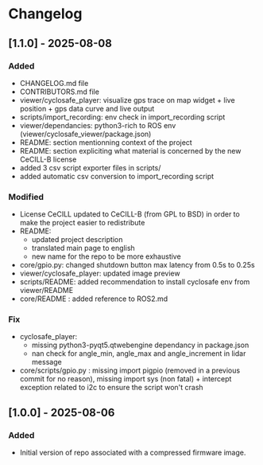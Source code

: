 # Changelog

## [1.1.0] - 2025-08-08
### Added
- CHANGELOG.md file
- CONTRIBUTORS.md file
- viewer/cyclosafe_player: visualize gps trace on map widget + live position + gps data curve and live output
- scripts/import_recording: env check in import_recording script
- viewer/dependancies: python3-rich to ROS env (viewer/cyclosafe_viewer/package.json)
- README: section mentionning context of the project
- README: section expliciting what material is concerned by the new CeCILL-B license
- added 3 csv script exporter files in scripts/
- added automatic csv conversion to import_recording script

### Modified
- License CeCILL updated to CeCILL-B (from GPL to BSD) in order to make the project easier to redistribute
- README: 
  - updated project description 
  - translated main page to english
  - new name for the repo to be more exhaustive
- core/gpio.py: changed shutdown button max latency from 0.5s to 0.25s
- viewer/cyclosafe_player: updated image preview
- scripts/README: added recommendation to install cyclosafe env from viewer/README
- core/README : added reference to ROS2.md

### Fix
- cyclosafe_player:
  - missing python3-pyqt5.qtwebengine dependancy in package.json
  - nan check for angle_min, angle_max and angle_increment in lidar message
- core/scripts/gpio.py : missing import pigpio (removed in a previous commit for no reason), missing import sys (non fatal) + intercept exception related to i2c to ensure the script won't crash

## [1.0.0] - 2025-08-06
### Added
- Initial version of repo associated with a compressed firmware image. 
